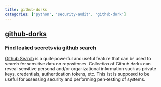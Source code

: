 ```yaml
---
title: github-dorks
categories: ['python', 'security-audit', 'github-dork']
---
```

## [github-dorks](https://github.com/techgaun/github-dorks)

### Find leaked secrets via github search


[Github Search](https://github.com/search) is a quite powerful and useful feature that can be used to search for sensitive data on repositories. Collection of Github dorks can reveal sensitive personal and/or organizational information such as private keys, credentials, authentication tokens, etc. This list is supposed to be useful for assessing security and performing pen-testing of systems.
